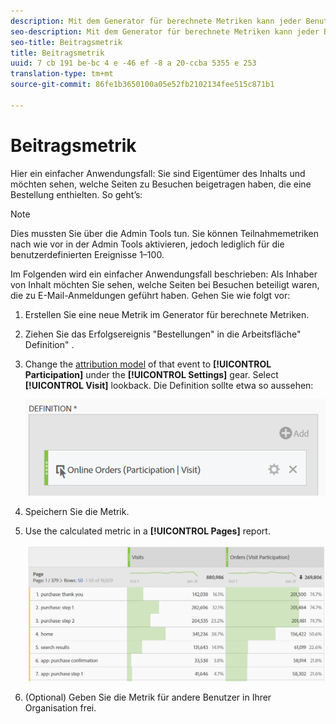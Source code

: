```yaml
---
description: Mit dem Generator für berechnete Metriken kann jeder Benutzer eine Beitragsmetrik erstellen.
seo-description: Mit dem Generator für berechnete Metriken kann jeder Benutzer eine Beitragsmetrik erstellen.
seo-title: Beitragsmetrik
title: Beitragsmetrik
uuid: 7 cb 191 be-bc 4 e -46 ef -8 a 20-ccba 5355 e 253
translation-type: tm+mt
source-git-commit: 86fe1b3650100a05e52fb2102134fee515c871b1

---
```



# Beitragsmetrik

Hier ein einfacher Anwendungsfall: Sie sind Eigentümer des Inhalts und möchten sehen, welche Seiten zu Besuchen beigetragen haben, die eine Bestellung enthielten. So geht’s:

>[!NOTE]
>
>Dies mussten Sie über die Admin Tools tun. Sie können Teilnahmemetriken nach wie vor in der Admin Tools aktivieren, jedoch lediglich für die benutzerdefinierten Ereignisse 1–100.

Im Folgenden wird ein einfacher Anwendungsfall beschrieben: Als Inhaber von Inhalt möchten Sie sehen, welche Seiten bei Besuchen beteiligt waren, die zu E-Mail-Anmeldungen geführt haben. Gehen Sie wie folgt vor:

1. Erstellen Sie eine neue Metrik im Generator für berechnete Metriken.
1. Ziehen Sie das Erfolgsereignis "Bestellungen" in die Arbeitsfläche" Definition" .
1. Change the [attribution model](../../../../../components/c-calcmetrics/c-workflow/cm-workflow/c-build-metrics/m-metric-type-alloc.md#concept_B7A1FCFEFA9D4C4883208ACE8C9C8E5E) of that event to **[!UICONTROL Participation]** under the **[!UICONTROL Settings]** gear. Select **[!UICONTROL Visit]** lookback. Die Definition sollte etwa so aussehen:

   ![](assets/participation.png)

1. Speichern Sie die Metrik.
1. Use the calculated metric in a **[!UICONTROL Pages]** report.

   ![](assets/participation-pages.png)

1. (Optional) Geben Sie die Metrik für andere Benutzer in Ihrer Organisation frei.

